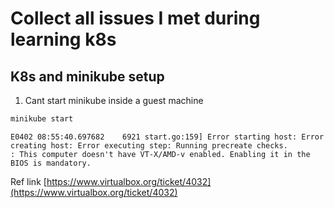 # Collect all issues I met during learning k8s

## K8s and minikube setup

1. Cant start minikube inside a guest machine

```bash
minikube start
```

```Exception
E0402 08:55:40.697682    6921 start.go:159] Error starting host: Error creating host: Error executing step: Running precreate checks.
: This computer doesn't have VT-X/AMD-v enabled. Enabling it in the BIOS is mandatory.
```

Ref link
[https://www.virtualbox.org/ticket/4032](https://www.virtualbox.org/ticket/4032)
